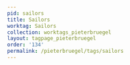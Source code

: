 ```yaml
---
pid: sailors
title: Sailors
worktag: Sailors
collection: worktags_pieterbruegel
layout: tagpage_pieterbruegel
order: '134'
permalink: /pieterbruegel/tags/sailors
---
```

